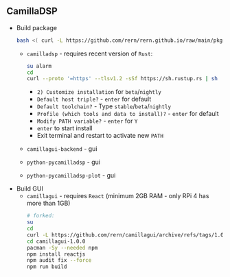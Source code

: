 CamillaDSP
---

- Build package
	```sh
	bash <( curl -L https://github.com/rern/rern.github.io/raw/main/pkgbuild.sh )
	```
	- `camilladsp` - requires recent version of `Rust`:
		```sh
		su alarm
		cd
		curl --proto '=https' --tlsv1.2 -sSf https://sh.rustup.rs | sh
		```

		- `2) Customize installation` for `beta`/`nightly`
		- `Default host triple?` - `enter` for default
		- `Default toolchain?` - Type `stable`/`beta`/`nightly`
		- `Profile (which tools and data to install)?` - `enter` for default
		- `Modify PATH variable?` - `enter` for `Y`
		- `enter` to start install
		- Exit terminal and restart to activate new `PATH`
	- `camillagui-backend` - gui
	- `python-pycamilladsp` - gui
	- `python-pycamilladsp-plot` - gui
- Build GUI
	- `camillagui` - requires `React` (minimum 2GB RAM - only RPi 4 has more than 1GB)
		```sh
		# forked:
		su
		cd
		curl -L https://github.com/rern/camillagui/archive/refs/tags/1.0.0.tar.gz | bsdtar xf -
		cd camillagui-1.0.0
		pacman -Sy --needed npm
		npm install reactjs
		npm audit fix --force
		npm run build
		```
